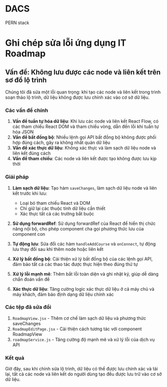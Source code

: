 # DACS

PERN stack

# Ghi chép sửa lỗi ứng dụng IT Roadmap

## Vấn đề: Không lưu được các node và liên kết trên sơ đồ lộ trình

Chúng tôi đã sửa một lỗi quan trọng: khi tạo các node và liên kết trong trình soạn thảo lộ trình, dữ liệu không được lưu chính xác vào cơ sở dữ liệu.

### Các vấn đề chính

1. **Vấn đề tuần tự hóa dữ liệu**: Khi lưu các node và liên kết React Flow, có các tham chiếu React DOM và tham chiếu vòng, dẫn đến lỗi khi tuần tự hóa JSON
2. **Vấn đề bất đồng bộ**: Nhiều lệnh gọi API bất đồng bộ không được phối hợp đúng cách, gây ra không nhất quán dữ liệu
3. **Vấn đề xác thực dữ liệu**: Không xác thực và làm sạch dữ liệu node và liên kết đúng cách
4. **Vấn đề tham chiếu**: Các node và liên kết được tạo không được lưu kịp thời

### Giải pháp

1. **Làm sạch dữ liệu**: Tạo hàm `saveChanges`, làm sạch dữ liệu node và liên kết trước khi lưu:

   - Loại bỏ tham chiếu React và DOM
   - Chỉ giữ lại các thuộc tính dữ liệu cần thiết
   - Xác thực tất cả các trường bắt buộc

2. **Sử dụng forwardRef**: Sử dụng forwardRef của React để hiển thị chức năng nội bộ, cho phép component cha gọi phương thức lưu của component con

3. **Tự động lưu**: Sửa đổi các hàm `handleAddCourse` và `onConnect`, tự động lưu thay đổi sau khi thêm node hoặc liên kết

4. **Xử lý bất đồng bộ**: Cải thiện xử lý bất đồng bộ của các lệnh gọi API, đảm bảo tất cả các thao tác được thực hiện theo đúng thứ tự

5. **Xử lý lỗi mạnh mẽ**: Thêm bắt lỗi toàn diện và ghi nhật ký, giúp dễ dàng chẩn đoán vấn đề

6. **Xác thực dữ liệu**: Tăng cường logic xác thực dữ liệu ở cả máy chủ và máy khách, đảm bảo định dạng dữ liệu chính xác

### Các tệp đã sửa đổi

1. `RoadmapView.jsx` - Thêm cơ chế làm sạch dữ liệu và phương thức saveChanges
2. `RoadmapEditPage.jsx` - Cải thiện cách tương tác với component RoadmapView
3. `roadmapService.js` - Tăng cường độ mạnh mẽ và xử lý lỗi của dịch vụ API

### Kết quả

Giờ đây, sau khi chỉnh sửa lộ trình, dữ liệu có thể được lưu chính xác và tải lại, tất cả các node và liên kết do người dùng tạo đều được lưu trữ vào cơ sở dữ liệu.
